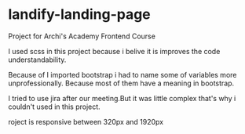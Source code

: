 # landify-landing-page
Project for Archi's Academy Frontend Course 

I used scss in this project because i belive it is improves the code understandability.

Because of I imported bootstrap i had to name some of variables more unprofessionally. Because most of them have a meaning in bootstrap.

I tried to use jira after our meeting.But it was little complex that's why i couldn't used in this project.

roject is responsive between 320px and 1920px

